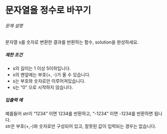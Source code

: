# 문자열을 정수로 바꾸기

<h6>문제 설명</h6>
<p>문자열 s를 숫자로 변환한 결과를 반환하는 함수, solution을 완성하세요.</p>

<h5>제한 조건</h5>

<ul>
    <li>s의 길이는 1 이상 5이하입니다.</li>
    <li>s의 맨앞에는 부호(+, -)가 올 수 있습니다.</li>
    <li>s는 부호와 숫자로만 이루어져있습니다.</li>
    <li>
        s는 
        <q>0</q>
        으로 시작하지 않습니다.
    </li>
</ul>

<h5>입출력 예</h5>

<p>
    예를들어 str이 
    <q>1234</q>
    이면 1234를 반환하고, 
    <q>-1234</q>
    이면 -1234를 반환하면 됩니다.
    <br>
    str은 부호(+,-)와 숫자로만 구성되어 있고, 잘못된 값이 입력되는 경우는 없습니다.
</p>